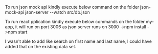 To run json mock api kindly execute below command on the folder json-mock-api
    json-server --watch src/db.json

To run react pplication kindly execute below commands on the folder my-app, it will run on port 3006 as json server runs on 3000
    ->npm install
    ->npm start


I wasn't able to add like search on first name and last name, I could have added that on the existing data set.
